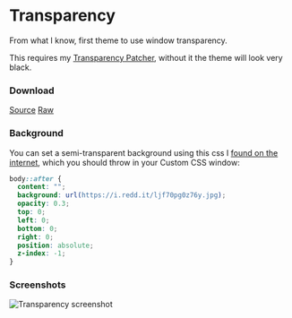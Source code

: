 # Transparency
From what I know, first theme to use window transparency.

This requires my [Transparency Patcher](/Plugins/transparency_patchermd), without it the theme will look very black.

### Download
[Source](/Themes/Transparency.theme.css)
[Raw](https://raw.githubusercontent.com/HoLLy-HaCKeR/BetterDiscord-Themes-and-Plugins/master/Themes/Transparency.theme.css)

### Background
You can set a semi-transparent background using this css I [found on the internet](https://css-tricks.com/snippets/css/transparent-background-images/), which you should throw in your Custom CSS window:
```css
body::after {
  content: "";
  background: url(https://i.redd.it/ljf70pg0z76y.jpg);
  opacity: 0.3;
  top: 0;
  left: 0;
  bottom: 0;
  right: 0;
  position: absolute;
  z-index: -1;   
}
```

### Screenshots
![Transparency screenshot](https://i.imgur.com/Cmgop0v.png)